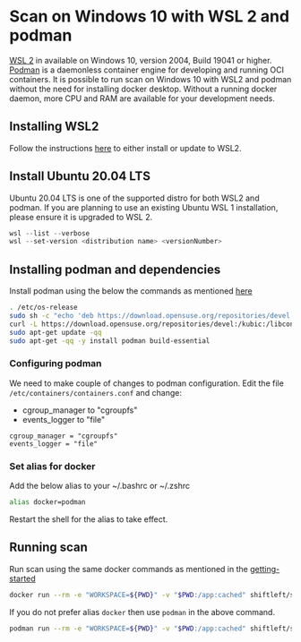 # Scan on Windows 10 with WSL 2 and podman

[WSL 2](https://docs.microsoft.com/en-us/windows/wsl/wsl2-index) in available on Windows 10, version 2004, Build 19041 or higher. [Podman](https://podman.io/) is a daemonless container engine for developing and running OCI containers. It is possible to run scan on Windows 10 with WSL2 and podman without the need for installing docker desktop. Without a running docker daemon, more CPU and RAM are available for your development needs.

## Installing WSL2

Follow the instructions [here](https://docs.microsoft.com/en-us/windows/wsl/install-win10) to either install or update to WSL2.

## Install Ubuntu 20.04 LTS

Ubuntu 20.04 LTS is one of the supported distro for both WSL2 and podman. If you are planning to use an existing Ubuntu WSL 1 installation, please ensure it is upgraded to WSL 2.

```powershell
wsl --list --verbose
wsl --set-version <distribution name> <versionNumber>
```

## Installing podman and dependencies

Install podman using the below the commands as mentioned [here](https://podman.io/getting-started/installation)

```bash
. /etc/os-release
sudo sh -c "echo 'deb https://download.opensuse.org/repositories/devel:/kubic:/libcontainers:/testing/xUbuntu_${VERSION_ID}/ /' > /etc/apt/sources.list.d/devel:kubic:libcontainers:testing.list"
curl -L https://download.opensuse.org/repositories/devel:/kubic:/libcontainers:/testing/xUbuntu_${VERSION_ID}/Release.key | sudo apt-key add -
sudo apt-get update -qq
sudo apt-get -qq -y install podman build-essential
```

### Configuring podman

We need to make couple of changes to podman configuration. Edit the file `/etc/containers/containers.conf` and change:

- cgroup_manager to "cgroupfs" 
- events_logger to "file"

```
cgroup_manager = "cgroupfs"
events_logger = "file"
```

### Set alias for docker

Add the below alias to your ~/.bashrc or ~/.zshrc

```bash
alias docker=podman
```

Restart the shell for the alias to take effect.

## Running scan

Run scan using the same docker commands as mentioned in the [getting-started](README.md)

```bash
docker run --rm -e "WORKSPACE=${PWD}" -v "$PWD:/app:cached" shiftleft/sast-scan scan
```

If you do not prefer alias `docker` then use `podman` in the above command.

```bash
podman run --rm -e "WORKSPACE=${PWD}" -v "$PWD:/app:cached" shiftleft/sast-scan scan
```
